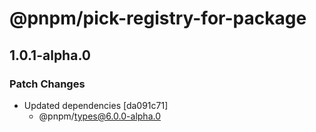 # @pnpm/pick-registry-for-package

## 1.0.1-alpha.0
### Patch Changes

- Updated dependencies [da091c71]
  - @pnpm/types@6.0.0-alpha.0
